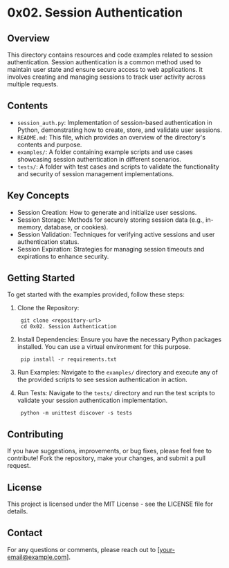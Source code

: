  # 0x02. Session Authentication

## Overview

This directory contains resources and code examples related to session authentication. Session authentication is a common method used to maintain user state and ensure secure access to web applications. It involves creating and managing sessions to track user activity across multiple requests.

## Contents

- `session_auth.py`: Implementation of session-based authentication in Python, demonstrating how to create, store, and validate user sessions.
- `README.md`: This file, which provides an overview of the directory's contents and purpose.
- `examples/`: A folder containing example scripts and use cases showcasing session authentication in different scenarios.
- `tests/`: A folder with test cases and scripts to validate the functionality and security of session management implementations.

## Key Concepts
- Session Creation: How to generate and initialize user sessions.
- Session Storage: Methods for securely storing session data (e.g., in-memory, database, or cookies).
- Session Validation: Techniques for verifying active sessions and user authentication status.
- Session Expiration: Strategies for managing session timeouts and expirations to enhance security.

## Getting Started

To get started with the examples provided, follow these steps:

1. Clone the Repository:

		git clone <repository-url>
		cd 0x02. Session Authentication

2. Install Dependencies:
Ensure you have the necessary Python packages installed. You can use a virtual environment for this purpose.

		pip install -r requirements.txt

3. Run Examples:
Navigate to the `examples/` directory and execute any of the provided scripts to see session authentication in action.

4. Run Tests:
Navigate to the `tests/` directory and run the test scripts to validate your session authentication implementation.

		python -m unittest discover -s tests

## Contributing

If you have suggestions, improvements, or bug fixes, please feel free to contribute! Fork the repository, make your changes, and submit a pull request.

## License

This project is licensed under the MIT License - see the LICENSE file for details.

## Contact

For any questions or comments, please reach out to [your-email@example.com].
